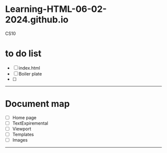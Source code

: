 # Learning-HTML-06-02-2024.github.io
CS10

# to do list
- [ ] index.html
- [ ] Boiler plate
- [ ] 

---

# Document map
- [ ] Home page
- [ ] TextExpiremental
- [ ] Viewport
- [ ] Templates
- [ ] Images

---